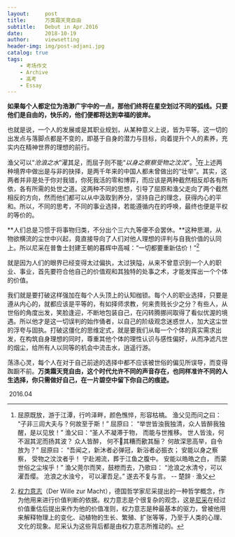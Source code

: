 ```yaml
---
layout:     post
title:      万类霜天竞自由
subtitle:   Debut in Apr.2016
date:       2018-10-19
author:     viewsetting
header-img: img/post-adjani.jpg
catalog: true
tags:
    - 考场作文
    - Archive
    - 高考
    - Essay
---
```


**如果每个人都定位为浩渺广宇中的一点，那他们终将在星空划过不同的弧线。只要他们是自由的，快乐的，他们便都将达到幸福的彼岸。**

也就是说，一个人的发展或是其职业规划，从某种意义上说，皆为平等。这一切的出发点与落脚点都是不变的，即基于自身的潜力与目标，向着提升个人的素养，充实内在精神世界的理想的前行。

渔父可以“*沧浪之水*”濯其足，而屈子则不能“*以身之察察受物之汶汶*”。[^1]在上述两种境界中做出是与非的抉择，是两千年来的中国人都未曾做出的“壮举”。其实，这两者并非是处于你对我错，你死我活的零和博弈，而应该是两种截然相反却各有所依，各有所需的处世之道。这两种不同的思想，引导了屈原和渔父走向了两个截然相反的方向，然而他们都可以从中汲取到养分，坚持自己的理念，获得内心的平和。所以，不同的思考，不同的事业选择，若能遵循内在的呼唤，最终也便是平权的等价的。

**人们总是习惯于将事物归类，不分出个三六九等便不会罢休。**这种思潮，从物欲横流的尘世中兴起，竟直接导向了人们对他人理想的评判与自我价值的认同上。所以尼采在普鲁士封建王朝的暮辉中高喊：“一切都要重新估价！”[^2]

就是因为人们的眼界已经变得太过偏执，太过狭隘，从来不曾意识到一个人的职业、事业，首先要符合他自己的价值观和其独特的处事之术，才能发挥出一个个体的价值。

我们就是要打破这样强加在每个人头顶上的认知枷锁。每个人的职业选择，只要是遵从内心的，就都应该是平等的，有如择师求教，何来贵贱长少之分？有些人，从世俗的角度出发，笑脸逢迎，不断地包装自己，在闪转腾挪间取得了看似优渥的境遇。所以他才是这一切误判的始作俑者，以自己的阶级观念迷惑世人，加大这尘世的浮夸与固执。打破这僵化的思维定式，就是要我们从每一个个体的真实需求出发，在构筑自身理想的同时，尊重其他个体的理性认识与感性偏好，从而净滤凡世的烟尘，给所有人以同等的机会中流击水，逍遥行游。

荡涤心灵，每个人在对于自己前途的选择中都不应该被世俗的偏见所误导，而变得踟蹰不前。**万类霜天竞自由，这个时代允许不同的声音存在，也同样准许不同的人生选择，你只需做好自己，在一片碧空中留下你自己的痕迹。**

​    																					         2016.04



[^1]: 屈原既放，游于江潭，行吟泽畔，颜色憔悴，形容枯槁。 渔父见而问之曰： “子非三闾大夫与？何故至于斯！” 屈原曰： “举世皆浊我独清，众人皆醉我独醒，是以见放！” 渔父曰：“圣人不凝滞于物， 而能与世推移。 世人皆浊，何不淈其泥而扬其波？ 众人皆醉， 何不𫗦其糟而歠其酾？ 何故深思高举，自令放为？” 屈原曰： “吾闻之，新沐者必弹冠，新浴者必振衣； 安能以身之察察， 受物之汶汶者乎！ 宁赴湘流，葬于江鱼之腹中。 安能以皓皓之白， 而蒙世俗之尘埃乎！” 渔父莞尔而笑，鼓枻而去，乃歌曰：  “沧浪之水清兮，可以濯吾缨。 沧浪之水浊兮， 可以濯吾足。” 遂去不复与言。                  -- 楚辞 · 渔父



[^2]: [权力意志](https://zh.wikipedia.org/wiki/%E6%9D%83%E5%8A%9B%E6%84%8F%E5%BF%97)（Der Wille zur Macht），德国哲学家尼采提出的一种哲学概念，作为他用来进行价值判断的依据。权力意志是个很复杂的观念，这是[尼采](https://zh.wikipedia.org/wiki/%E5%B0%BC%E9%87%87)在经过价值重估后提出来作为他的价值准则，权力意志是种最基本的驱力，曾被他用来解释物理上的变化、动植物的生长、繁殖、扩张等等，乃至于人类的心理、文化的现象。尼采认为这些背后都是由权力意志所推动的。